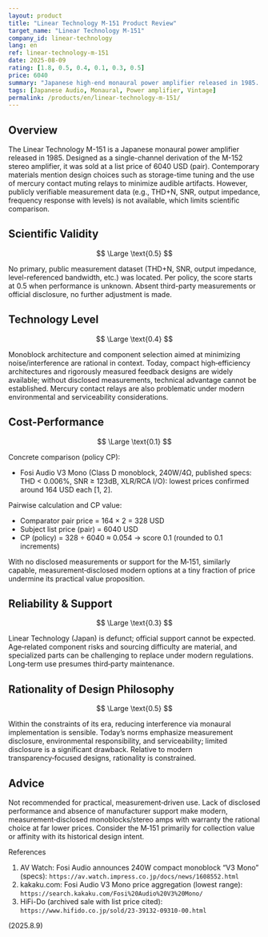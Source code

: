 ```yaml
---
layout: product
title: "Linear Technology M-151 Product Review"
target_name: "Linear Technology M-151"
company_id: linear-technology
lang: en
ref: linear-technology-m-151
date: 2025-08-09
rating: [1.8, 0.5, 0.4, 0.1, 0.3, 0.5]
price: 6040
summary: "Japanese high-end monaural power amplifier released in 1985. The design intent is distinctive for its time, but no public measurement data exists; against today's measurement-disclosed landscape, superiority cannot be substantiated."
tags: [Japanese Audio, Monaural, Power amplifier, Vintage]
permalink: /products/en/linear-technology-m-151/
---
```

## Overview

The Linear Technology M-151 is a Japanese monaural power amplifier released in 1985. Designed as a single-channel derivation of the M-152 stereo amplifier, it was sold at a list price of 6040 USD (pair). Contemporary materials mention design choices such as storage-time tuning and the use of mercury contact muting relays to minimize audible artifacts. However, publicly verifiable measurement data (e.g., THD+N, SNR, output impedance, frequency response with levels) is not available, which limits scientific comparison.

## Scientific Validity

$$ \Large \text{0.5} $$

No primary, public measurement dataset (THD+N, SNR, output impedance, level-referenced bandwidth, etc.) was located. Per policy, the score starts at 0.5 when performance is unknown. Absent third-party measurements or official disclosure, no further adjustment is made.

## Technology Level

$$ \Large \text{0.4} $$

Monoblock architecture and component selection aimed at minimizing noise/interference are rational in context. Today, compact high‑efficiency architectures and rigorously measured feedback designs are widely available; without disclosed measurements, technical advantage cannot be established. Mercury contact relays are also problematic under modern environmental and serviceability considerations.

## Cost-Performance

$$ \Large \text{0.1} $$

Concrete comparison (policy CP):
- Fosi Audio V3 Mono (Class D monoblock, 240W/4Ω, published specs: THD < 0.006%, SNR ≥ 123dB, XLR/RCA I/O): lowest prices confirmed around 164 USD each [1, 2].

Pairwise calculation and CP value:
- Comparator pair price = 164 × 2 = 328 USD
- Subject list price (pair) = 6040 USD
- CP (policy) = 328 ÷ 6040 ≈ 0.054 → score 0.1 (rounded to 0.1 increments)

With no disclosed measurements or support for the M‑151, similarly capable, measurement‑disclosed modern options at a tiny fraction of price undermine its practical value proposition.

## Reliability & Support

$$ \Large \text{0.3} $$

Linear Technology (Japan) is defunct; official support cannot be expected. Age‑related component risks and sourcing difficulty are material, and specialized parts can be challenging to replace under modern regulations. Long‑term use presumes third‑party maintenance.

## Rationality of Design Philosophy

$$ \Large \text{0.5} $$

Within the constraints of its era, reducing interference via monaural implementation is sensible. Today’s norms emphasize measurement disclosure, environmental responsibility, and serviceability; limited disclosure is a significant drawback. Relative to modern transparency‑focused designs, rationality is constrained.

## Advice

Not recommended for practical, measurement‑driven use. Lack of disclosed performance and absence of manufacturer support make modern, measurement‑disclosed monoblocks/stereo amps with warranty the rational choice at far lower prices. Consider the M‑151 primarily for collection value or affinity with its historical design intent.

References
1. AV Watch: Fosi Audio announces 240W compact monoblock “V3 Mono” (specs): `https://av.watch.impress.co.jp/docs/news/1608552.html`
2. kakaku.com: Fosi Audio V3 Mono price aggregation (lowest range): `https://search.kakaku.com/Fosi%20Audio%20V3%20Mono/`
3. HiFi-Do (archived sale with list price cited): `https://www.hifido.co.jp/sold/23-39132-09310-00.html`

(2025.8.9)


